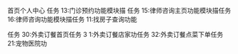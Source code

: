 首页个人中心
任务 13:门诊预约功能模块描
任务 15:律师咨询主页功能模块描任务
 16:律师咨询功能模块描任务 
 11:找房子查询功能

任务 30:外卖订餐首页任务 3
1:外卖订餐店家功任务 
32:外卖订餐点菜下单任务 
21:宠物医院功